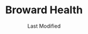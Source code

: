 ---
layout: location-page
date: Last Modified
description: "Local COVID-19 testing is available at Broward Health in Miami, Florida, USA."
permalink: "locations/florida/miami/broward-health/"
tags:
  - locations
  - florida
title: Broward Health
uniqueName: broward-health
state: Florida
stateAbbr: FL
hood: "Miami"
address: ""
city: "Miami"
zip: ""
zipsNearby: "" 
mapUrl: "http://maps.apple.com/?q=Broward+Health&address=,Miami,Florida,"
locationType: Drive-thru
phone: "954-320-5730"
website: "undefined"
onlineBooking: undefined
closed: undefined
closedUpdate: June 30th, 2020
notes: "By appointment only. Requires doctor's referral."
days: Contact for hours of operation.
ctaMessage: Call 954-320-5730
ctaUrl: "tel:954-320-5730"
---